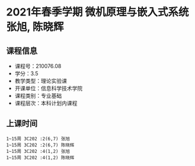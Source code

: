 # 2021年春季学期 微机原理与嵌入式系统 张旭, 陈晓辉






## 课程信息

- 课程号：210076.08
- 学分：3.5
- 教学类型：理论实验课
- 开课单位：信息科学技术学院
- 课程类别：专业基础
- 课程层次：本科计划内课程

## 上课时间

```
1~15周 3C202 :2(6,7) 张旭
1~15周 3C202 :2(6,7) 陈晓辉
1~15周 3C202 :4(1,2) 张旭
1~15周 3C202 :4(1,2) 陈晓辉
```

